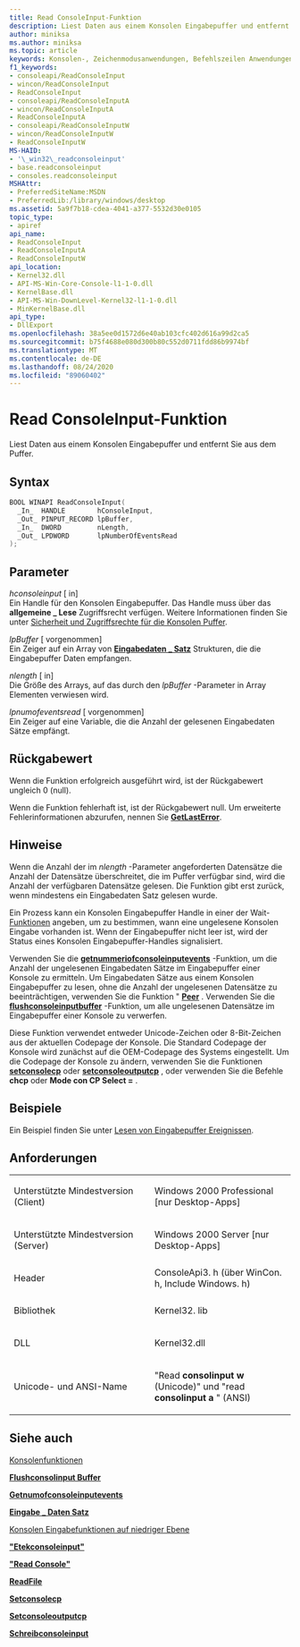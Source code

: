 ```yaml
---
title: Read ConsoleInput-Funktion
description: Liest Daten aus einem Konsolen Eingabepuffer und entfernt Sie aus dem Puffer.
author: miniksa
ms.author: miniksa
ms.topic: article
keywords: Konsolen-, Zeichenmodusanwendungen, Befehlszeilen Anwendungen, Terminalanwendungen, Konsolen-API
f1_keywords:
- consoleapi/ReadConsoleInput
- wincon/ReadConsoleInput
- ReadConsoleInput
- consoleapi/ReadConsoleInputA
- wincon/ReadConsoleInputA
- ReadConsoleInputA
- consoleapi/ReadConsoleInputW
- wincon/ReadConsoleInputW
- ReadConsoleInputW
MS-HAID:
- '\_win32\_readconsoleinput'
- base.readconsoleinput
- consoles.readconsoleinput
MSHAttr:
- PreferredSiteName:MSDN
- PreferredLib:/library/windows/desktop
ms.assetid: 5a9f7b18-cdea-4041-a377-5532d30e0105
topic_type:
- apiref
api_name:
- ReadConsoleInput
- ReadConsoleInputA
- ReadConsoleInputW
api_location:
- Kernel32.dll
- API-MS-Win-Core-Console-l1-1-0.dll
- KernelBase.dll
- API-MS-Win-DownLevel-Kernel32-l1-1-0.dll
- MinKernelBase.dll
api_type:
- DllExport
ms.openlocfilehash: 38a5ee0d1572d6e40ab103cfc402d616a99d2ca5
ms.sourcegitcommit: b75f4688e080d300b80c552d0711fdd86b9974bf
ms.translationtype: MT
ms.contentlocale: de-DE
ms.lasthandoff: 08/24/2020
ms.locfileid: "89060402"
---
```

# <a name="readconsoleinput-function"></a>Read ConsoleInput-Funktion


Liest Daten aus einem Konsolen Eingabepuffer und entfernt Sie aus dem Puffer.

<a name="syntax"></a>Syntax
------

```C
BOOL WINAPI ReadConsoleInput(
  _In_  HANDLE        hConsoleInput,
  _Out_ PINPUT_RECORD lpBuffer,
  _In_  DWORD         nLength,
  _Out_ LPDWORD       lpNumberOfEventsRead
);
```

<a name="parameters"></a>Parameter
----------

*hconsoleinput* \[ in\]  
Ein Handle für den Konsolen Eingabepuffer. Das Handle muss über das **allgemeine \_ Lese** Zugriffsrecht verfügen. Weitere Informationen finden Sie unter [Sicherheit und Zugriffsrechte für die Konsolen Puffer](console-buffer-security-and-access-rights.md).

*lpBuffer* \[ vorgenommen\]  
Ein Zeiger auf ein Array von [**Eingabedaten \_ Satz**](input-record-str.md) Strukturen, die die Eingabepuffer Daten empfangen.

*nlength* \[ in\]  
Die Größe des Arrays, auf das durch den *lpBuffer* -Parameter in Array Elementen verwiesen wird.

*lpnumofeventsread* \[ vorgenommen\]  
Ein Zeiger auf eine Variable, die die Anzahl der gelesenen Eingabedaten Sätze empfängt.

<a name="return-value"></a>Rückgabewert
------------

Wenn die Funktion erfolgreich ausgeführt wird, ist der Rückgabewert ungleich 0 (null).

Wenn die Funktion fehlerhaft ist, ist der Rückgabewert null. Um erweiterte Fehlerinformationen abzurufen, nennen Sie [**GetLastError**](https://msdn.microsoft.com/library/windows/desktop/ms679360).

<a name="remarks"></a>Hinweise
-------

Wenn die Anzahl der im *nlength* -Parameter angeforderten Datensätze die Anzahl der Datensätze überschreitet, die im Puffer verfügbar sind, wird die Anzahl der verfügbaren Datensätze gelesen. Die Funktion gibt erst zurück, wenn mindestens ein Eingabedaten Satz gelesen wurde.

Ein Prozess kann ein Konsolen Eingabepuffer Handle in einer der Wait- [Funktionen](https://msdn.microsoft.com/library/windows/desktop/ms687069) angeben, um zu bestimmen, wann eine ungelesene Konsolen Eingabe vorhanden ist. Wenn der Eingabepuffer nicht leer ist, wird der Status eines Konsolen Eingabepuffer-Handles signalisiert.

Verwenden Sie die [**getnummeriofconsoleinputevents**](getnumberofconsoleinputevents.md) -Funktion, um die Anzahl der ungelesenen Eingabedaten Sätze im Eingabepuffer einer Konsole zu ermitteln. Um Eingabedaten Sätze aus einem Konsolen Eingabepuffer zu lesen, ohne die Anzahl der ungelesenen Datensätze zu beeinträchtigen, verwenden Sie die Funktion " [**Peer**](peekconsoleinput.md) . Verwenden Sie die [**flushconsoleinputbuffer**](flushconsoleinputbuffer.md) -Funktion, um alle ungelesenen Datensätze im Eingabepuffer einer Konsole zu verwerfen.

Diese Funktion verwendet entweder Unicode-Zeichen oder 8-Bit-Zeichen aus der aktuellen Codepage der Konsole. Die Standard Codepage der Konsole wird zunächst auf die OEM-Codepage des Systems eingestellt. Um die Codepage der Konsole zu ändern, verwenden Sie die Funktionen [**setconsolecp**](setconsolecp.md) oder [**setconsoleoutputcp**](setconsoleoutputcp.md) , oder verwenden Sie die Befehle **chcp** oder **Mode con CP Select =** .

<a name="examples"></a>Beispiele
--------

Ein Beispiel finden Sie unter [Lesen von Eingabepuffer Ereignissen](reading-input-buffer-events.md).

<a name="requirements"></a>Anforderungen
------------

<table>
<colgroup>
<col width="50%" />
<col width="50%" />
</colgroup>
<tbody>
<tr class="odd">
<td><p>Unterstützte Mindestversion (Client)</p></td>
<td><p>Windows 2000 Professional [nur Desktop-Apps]</p></td>
</tr>
<tr class="even">
<td><p>Unterstützte Mindestversion (Server)</p></td>
<td><p>Windows 2000 Server [nur Desktop-Apps]</p></td>
</tr>
<tr class="odd">
<td><p>Header</p></td>
<td>ConsoleApi3. h (über WinCon. h, Include Windows. h)</td>
</tr>
<tr class="even">
<td><p>Bibliothek</p></td>
<td>Kernel32. lib</td>
</tr>
<tr class="odd">
<td><p>DLL</p></td>
<td>Kernel32.dll</td>
</tr>
<tr class="even">
<td><p>Unicode- und ANSI-Name</p></td>
<td><p>"Read <strong>consolinput w</strong> (Unicode)" und "read <strong>consolinput a</strong> " (ANSI)</p></td>
</tr>
<tr class="odd">
</tr>
<tr class="even">
</tr>
<tr class="odd">
</tr>
<tr class="even">
</tr>
</tbody>
</table>

## <a name="span-idsee_alsospansee-also"></a><span id="see_also"></span>Siehe auch


[Konsolenfunktionen](console-functions.md)

[**Flushconsolinput Buffer**](flushconsoleinputbuffer.md)

[**Getnumofconsoleinputevents**](getnumberofconsoleinputevents.md)

[**Eingabe \_ Daten Satz**](input-record-str.md)

[Konsolen Eingabefunktionen auf niedriger Ebene](low-level-console-input-functions.md)

[**"Etekconsoleinput"**](peekconsoleinput.md)

[**"Read Console"**](readconsole.md)

[**ReadFile**](https://msdn.microsoft.com/library/windows/desktop/aa365467)

[**Setconsolecp**](setconsolecp.md)

[**Setconsoleoutputcp**](setconsoleoutputcp.md)

[**Schreibconsoleinput**](writeconsoleinput.md)

 

 




